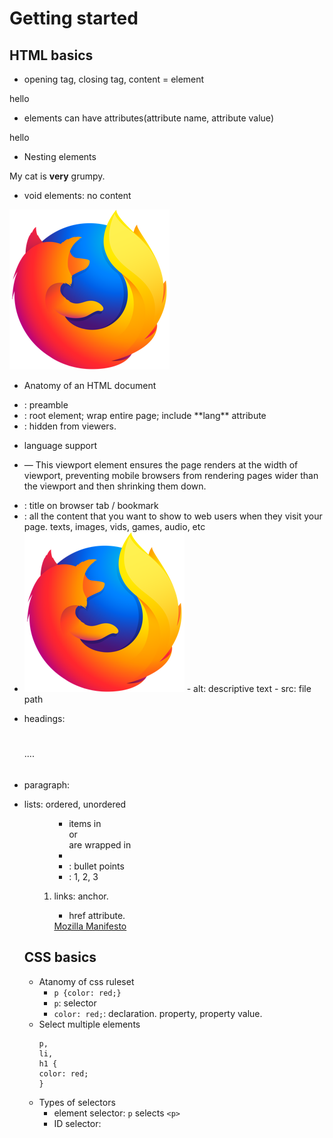 # Getting started
## HTML basics
- opening tag, closing tag, content = element
<p>hello</p>

- elements can have attributes(attribute name, attribute value)
<p class="editor-note">hello</p>

- Nesting elements
<p>My cat is <strong>very</strong> grumpy.</p>

- void elements: no content
<img src="images/firefox-icon.png" alt="My test image" />

- Anatomy of an HTML document
- <!DOCTYPE html>: preamble
- <html></html>: root element; wrap entire page; include **lang** attribute
- <head></head>: hidden from viewers. 
- <meta charset="utf-8"> language support
- <meta name="viewport" content="width=device-width"> — This viewport element ensures the page renders at the width of viewport, preventing mobile browsers from rendering pages wider than the viewport and then shrinking them down.
- <title></title>: title on browser tab / bookmark
- <body></body>: all the content that you want to show to web users when they visit your page. texts, images, vids, games, audio, etc
- <img src="images/firefox-icon.png" alt="My test image" />
    - alt: descriptive text
    - src: file path

- headings: <h1></h1> .... <h6></h6>
- paragraph: <p></p>
- lists: ordered, unordered <ul> <ol>
    - items in <ul></ul> or <ol></ol> are wrapped in <li></li>
    - <ul></ul>: bullet points
    - <ol></ol>: 1, 2, 3
- links: anchor. <a></a>
    - href attribute. 
    <a href="https://www.mozilla.org/en-US/about/manifesto/">
        Mozilla Manifesto
    </a>

## CSS basics
- Atanomy of css ruleset
    - `p {color: red;}`
    - `p`: selector
    - `color: red;`: declaration. property, property value.
- Select multiple elements
    ```
    p,
    li,
    h1 {
    color: red;
    }
    ```
- Types of selectors
    - element selector: `p` selects `<p>`
    - ID selector: 